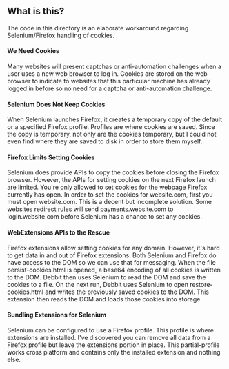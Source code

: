 ## What is this?

The code in this directory is an elaborate workaround regarding Selenium/Firefox handling of cookies. 

#### We Need Cookies

Many websites will present captchas or anti-automation challenges when a user uses a new web browser to log in. Cookies are stored on the web browser to indicate to websites that this particular machine has already logged in before so no need for a captcha or anti-automation challenge.

#### Selenium Does Not Keep Cookies
When Selenium launches Firefox, it creates a temporary copy of the default or a specified Firefox profile. Profiles are where cookies are saved. Since the copy is temporary, not only are the cookies temporary, but I could not even find where they are saved to disk in order to store them myself.

#### Firefox Limits Setting Cookies

Selenium does provide APIs to copy the cookies before closing the Firefox browser. However, the APIs for setting cookies on the next Firefox launch are limited. You're only allowed to set cookies for the webpage Firefox currently has open. In order to set the cookies for website.com, first you must open website.com. This is a decent but incomplete solution. Some websites redirect rules will send payments.website.com to login.website.com before Selenium has a chance to set any cookies.

#### WebExtensions APIs to the Rescue

Firefox extensions allow setting cookies for any domain. However, it's hard to get data in and out of Firefox extensions. Both Selenium and Firefox do have access to the DOM so we can use that for messaging. When the file persist-cookies.html is opened, a base64 encoding of all cookies is written to the DOM. Debbit then uses Selenium to read the DOM and save the cookies to a file. On the next run, Debbit uses Selenium to open restore-cookies.html and writes the previously saved cookies to the DOM. This extension then reads the DOM and loads those cookies into storage.

#### Bundling Extensions for Selenium

Selenium can be configured to use a Firefox profile. This profile is where extensions are installed. I've discovered you can remove all data from a Firefox profile but leave the extensions portion in place. This partial-profile works cross platform and contains only the installed extension and nothing else.

